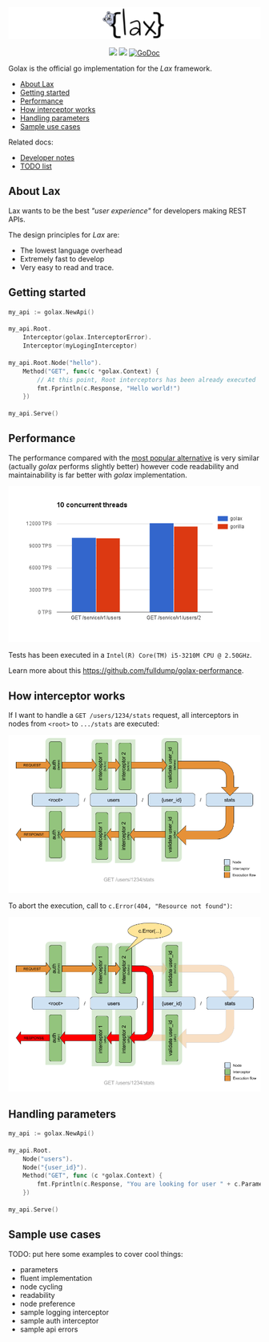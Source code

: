 <img src="logo.png">

<p align="center">
<a href="https://travis-ci.org/fulldump/golax"><img src="https://api.travis-ci.org/fulldump/golax.svg?branch=master"></a>
<a href="https://goreportcard.com/report/fulldump/golax"><img src="http://goreportcard.com/badge/fulldump/golax"></a>
<a href="https://godoc.org/github.com/fulldump/golax"><img src="https://godoc.org/github.com/fulldump/golax?status.svg" alt="GoDoc"></a>
</p>

Golax is the official go implementation for the _Lax_ framework.

<!-- MarkdownTOC autolink=true bracket=round depth=4 -->

- [About Lax](#about-lax)
- [Getting started](#getting-started)
- [Performance](#performance)
- [How interceptor works](#how-interceptor-works)
- [Handling parameters](#handling-parameters)
- [Sample use cases](#sample-use-cases)

<!-- /MarkdownTOC -->

Related docs:

* [Developer notes](doc/developer.md)
* [TODO list](doc/todo.md)

## About Lax

Lax wants to be the best _"user experience"_ for developers making REST APIs.

The design principles for _Lax_ are:

* The lowest language overhead
* Extremely fast to develop
* Very easy to read and trace.


## Getting started

```go
my_api := golax.NewApi()

my_api.Root.
    Interceptor(golax.InterceptorError).
    Interceptor(myLogingInterceptor)

my_api.Root.Node("hello").
    Method("GET", func(c *golax.Context) {
        // At this point, Root interceptors has been already executed
        fmt.Fprintln(c.Response, "Hello world!")
    })

my_api.Serve()
```

## Performance

The performance compared with the [most popular alternative](http://www.gorillatoolkit.org/) is very similar (actually _golax_ performs slightly better) however code readability and maintainability is far better with _golax_ implementation.

<p align="center">
    <img src="doc/figure_3_performance.png">
</p>

Tests has been executed in a `Intel(R) Core(TM) i5-3210M CPU @ 2.50GHz`.

Learn more about this https://github.com/fulldump/golax-performance.

## How interceptor works

If I want to handle a `GET /users/1234/stats` request, all interceptors in nodes from `<root>` to `.../stats` are executed:

![Normal flow](doc/figure_1_normal_flow.png)

To abort the execution, call to `c.Error(404, "Resource not found")`:

![Break flow](doc/figure_2_break_flow.png)

## Handling parameters

```go
my_api := golax.NewApi()

my_api.Root.
    Node("users").
    Node("{user_id}").
    Method("GET", func (c *golax.Context) {
        fmt.Fprintln(c.Response, "You are looking for user " + c.Parameter)
    })

my_api.Serve()
```

## Sample use cases

TODO: put here some examples to cover cool things:

* parameters
* fluent implementation
* node cycling
* readability
* node preference
* sample logging interceptor
* sample auth interceptor
* sample api errors
